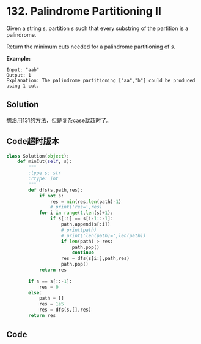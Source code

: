# 132. Palindrome Partitioning II

Given a string *s*, partition *s* such that every substring of the partition is a palindrome.

Return the minimum cuts needed for a palindrome partitioning of *s*.

**Example:**

```
Input: "aab"
Output: 1
Explanation: The palindrome partitioning ["aa","b"] could be produced using 1 cut.
```



## Solution

想沿用131的方法，但是复杂case就超时了。





## Code超时版本

```python
class Solution(object):
    def minCut(self, s):
        """
        :type s: str
        :rtype: int
        """
        def dfs(s,path,res):
            if not s:
                res = min(res,len(path)-1)
                # print('res=',res)
            for i in range(1,len(s)+1):
                if s[:i] == s[i-1::-1]:
                    path.append(s[:i])
                    # print(path)
                    # print('len(path)=',len(path))
                    if len(path) > res:
                        path.pop()
                        continue
                    res = dfs(s[i:],path,res)
                    path.pop()
            return res
        
        if s == s[::-1]:
            res = 0
        else:
            path = []
            res = 1e5
            res = dfs(s,[],res)
        return res
```



## Code

```

```

